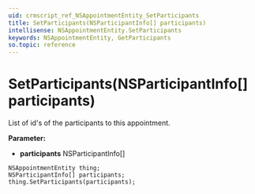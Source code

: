 ```yaml
---
uid: crmscript_ref_NSAppointmentEntity_SetParticipants
title: SetParticipants(NSParticipantInfo[] participants)
intellisense: NSAppointmentEntity.SetParticipants
keywords: NSAppointmentEntity, GetParticipants
so.topic: reference
---
```


# SetParticipants(NSParticipantInfo[] participants)

List of id's of the participants to this appointment.

**Parameter:** 
 - **participants** NSParticipantInfo[]

```crmscript
NSAppointmentEntity thing;
NSParticipantInfo[] participants;
thing.SetParticipants(participants);
```

